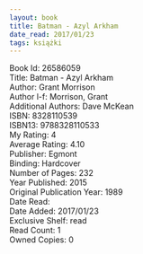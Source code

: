 ```yaml
---
layout: book
title: Batman - Azyl Arkham
date_read: 2017/01/23
tags: książki
---
```


Book Id: 26586059<br />
Title: Batman - Azyl Arkham<br />
Author: Grant Morrison<br />
Author l-f: Morrison, Grant<br />
Additional Authors: Dave McKean<br />
ISBN: 8328110539<br />
ISBN13: 9788328110533<br />
My Rating: 4<br />
Average Rating: 4.10<br />
Publisher: Egmont<br />
Binding: Hardcover<br />
Number of Pages: 232<br />
Year Published: 2015<br />
Original Publication Year: 1989<br />
Date Read: <br />
Date Added: 2017/01/23<br />
Exclusive Shelf: read<br />
Read Count: 1<br />
Owned Copies: 0<br />



